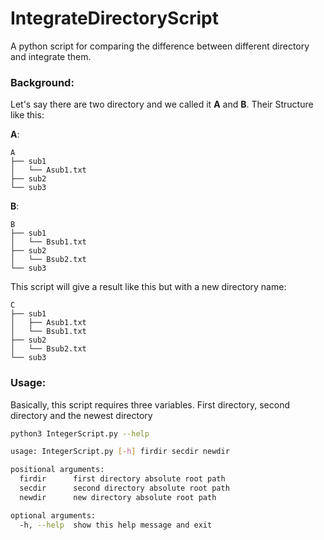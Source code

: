 # IntegrateDirectoryScript
A python script for comparing the difference between different directory and integrate them.

### Background:

Let's say there are two directory and we called it **A** and **B**. Their Structure like this:

**A**:

```
A
├── sub1
│   └── Asub1.txt
├── sub2
└── sub3
```
**B**:
```
B
├── sub1
│   └── Bsub1.txt
├── sub2
│   └── Bsub2.txt
└── sub3
```

This script will give a result like this but with a new directory name:

```
C
├── sub1
│   ├── Asub1.txt
│   └── Bsub1.txt
├── sub2
│   └── Bsub2.txt
└── sub3
```


### Usage:
Basically, this script requires three variables. First directory, second directory and the newest directory

```bash
python3 IntegerScript.py --help

usage: IntegerScript.py [-h] firdir secdir newdir

positional arguments:
  firdir      first directory absolute root path
  secdir      second directory absolute root path
  newdir      new directory absolute root path

optional arguments:
  -h, --help  show this help message and exit

```

